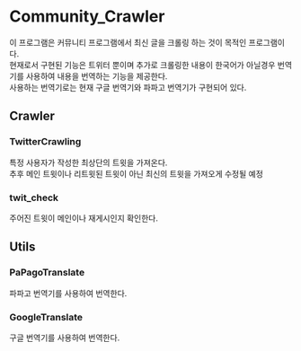 # Community_Crawler
이 프로그램은 커뮤니티 프로그램에서 최신 글을 크롤링 하는 것이 목적인 프로그램이다.   
현재로서 구현된 기능은 트위터 뿐이며
추가로 크롤링한 내용이 한국어가 아닐경우 번역기를 사용하여 내용을 번역하는 기능을 제공한다.   
사용하는 번역기로는 현재 구글 번역기와 파파고 번역기가 구현되어 있다.

## Crawler   
### TwitterCrawling   
특정 사용자가 작성한 최상단의 트윗을 가져온다.   
추후 메인 트윗이나 리트윗된 트윗이 아닌 최신의 트윗을 가져오게 수정될 예정   

### twit_check   
주어진 트윗이 메인이나 재게시인지 확인한다.   

## Utils   
### PaPagoTranslate   
파파고 번역기를 사용하여 번역한다.   

### GoogleTranslate   
구글 번역기를 사용하여 번역한다.   

